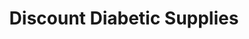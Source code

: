 ---
title: "Discount Diabetic Supplies"
url: /oxford/discount-diabetic-supplies/
shop: medical supply
---